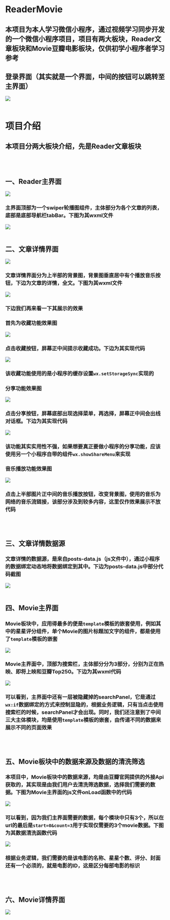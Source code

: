 # ReaderMovie
## 本项目为本人学习微信小程序，通过视频学习同步开发的一个微信小程序项目，项目有两大板块，Reader文章板块和Movie豆瓣电影板块，仅供初学小程序者学习参考
## 登录界面（其实就是一个界面，中间的按钮可以跳转至主界面）
![](https://github.com/dafeizhu/ReaderMovie/blob/master/images/LoginUI.PNG)
<br><br>
# 项目介绍
## 本项目分两大板块介绍，先是Reader文章板块
<br><br>
## 一、Reader主界面
![](https://github.com/dafeizhu/ReaderMovie/blob/master/images/MainUI.PNG)
### 主界面顶部为一个swiper轮播图组件，主体部分为各个文章的列表，底部是底部导航栏tabBar。下图为其wxml文件
![](https://github.com/dafeizhu/ReaderMovie/blob/master/images/posts-wxml.PNG)
<br><br>
## 二、文章详情界面
![](https://github.com/dafeizhu/ReaderMovie/blob/master/images/post-detail.PNG)
### 文章详情界面分为上半部的背景图，背景图垂直居中有个播放音乐按钮，下边为文章的详情，全文。下图为其wxml文件
![](https://github.com/dafeizhu/ReaderMovie/blob/master/images/post-detail-wxml.PNG)
### 下边我们再来看一下其展示的效果
### 首先为收藏功能效果图
![](https://github.com/dafeizhu/ReaderMovie/blob/master/images/post-detail-collected.PNG)
### 点击收藏按钮，屏幕正中间提示收藏成功。下边为其实现代码
![](https://github.com/dafeizhu/ReaderMovie/blob/master/images/post-detail-collected-js.PNG)
### 该收藏功能使用的是小程序的缓存设置<code>wx.setStorageSync</code>实现的
### 分享功能效果图
![](https://github.com/dafeizhu/ReaderMovie/blob/master/images/post-detail-share.PNG)
### 点击分享按钮，屏幕底部出现选择菜单，再选择，屏幕正中间会出线对话框。下边为其实现代码
![](https://github.com/dafeizhu/ReaderMovie/blob/master/images/post-detail-share-js.PNG)
### 该功能其实实用性不强，如果想要真正要做小程序的分享功能，应该使用另一个小程序自带的组件<code>wx.showShareMenu</code>来实现
### 音乐播放功能效果图
![](https://github.com/dafeizhu/ReaderMovie/blob/master/images/post-detail-playmusic.PNG)
### 点击上半部图片正中间的音乐播放按钮，改变背景图，使用的音乐为网络的音乐流链接，该部分涉及到较多内容，这里仅作效果展示不放代码
<br><br>
## 三、文章详情数据源
### 文章详情的数据源，是来自posts-data.js（js文件中），通过小程序的数据绑定动态地将数据绑定到其中。下边为posts-data.js中部分代码截图
![](https://github.com/dafeizhu/ReaderMovie/blob/master/images/posts-data-js.PNG)
<br><br>
## 四、Movie主界面
### Movie板块中，应用得最多的便是<code>template</code>模板的嵌套使用，例如其中的星星评分组件，单个Movie的图片标题加文字的组件，都是使用了<code>template</code>模板的嵌套
![](https://github.com/dafeizhu/ReaderMovie/blob/master/images/MovieUI.PNG)
### Movie主界面中，顶部为搜索栏，主体部分分为3部分，分别为正在热映、即将上映和豆瓣Top250。下边为其wxml代码
![](https://github.com/dafeizhu/ReaderMovie/blob/master/images/movies-wxml.PNG)
### 可以看到，主界面中还有一层被隐藏掉的searchPanel，它是通过<code>wx:if</code>数据绑定的方式来控制显隐的，根据业务逻辑，只有当点击使用搜索栏的时候，searchPanel才会出现。同时，我们还注意到了中间三大主体模块，均是使用<code>template</code>模板的嵌套，由传递不同的数据来展示不同的页面效果
<br><br>
## 五、Movie板块中的数据来源及数据的清洗筛选
### 本项目中，Movie板块中的数据来源，均是由豆瓣官网提供的外接Api获取的，其实现是由我们用户去清洗筛选数据，选择我们需要的数据。下图为Movie主界面的js文件onLoad函数中的代码
![](https://github.com/dafeizhu/ReaderMovie/blob/master/images/movies-js-onLoad.PNG)
### 可以看到，因为我们主界面需要的数据，每个模块中只有3个，所以在url的最后是<code>start=0&count=3</code>用于实现仅需要的3个movie数据。下图为其数据清洗函数代码
![](https://github.com/dafeizhu/ReaderMovie/blob/master/images/movies-js-processDoubanData.PNG)
### 根据业务逻辑，我们需要的是该电影的名称、星星个数、评分、封面还有一个必须的，就是电影的ID，这是区分每部电影的标识
<br><br>
## 六、Movie详情界面
![](https://github.com/dafeizhu/ReaderMovie/blob/master/images/movies-js-processDoubanData.PNG)















